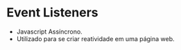 # Event Listeners

- Javascript Assíncrono.
- Utilizado para se criar reatividade em uma página web.
